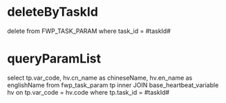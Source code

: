 deleteByTaskId
===
delete from FWP_TASK_PARAM where task_id = #taskId#

queryParamList
===
select 
    tp.var_code,
    hv.cn_name as  chineseName,
    hv.en_name as englishName
from fwp_task_param tp
inner JOIN base_heartbeat_variable hv on tp.var_code = hv.code 
where tp.task_id = #taskId#
	
